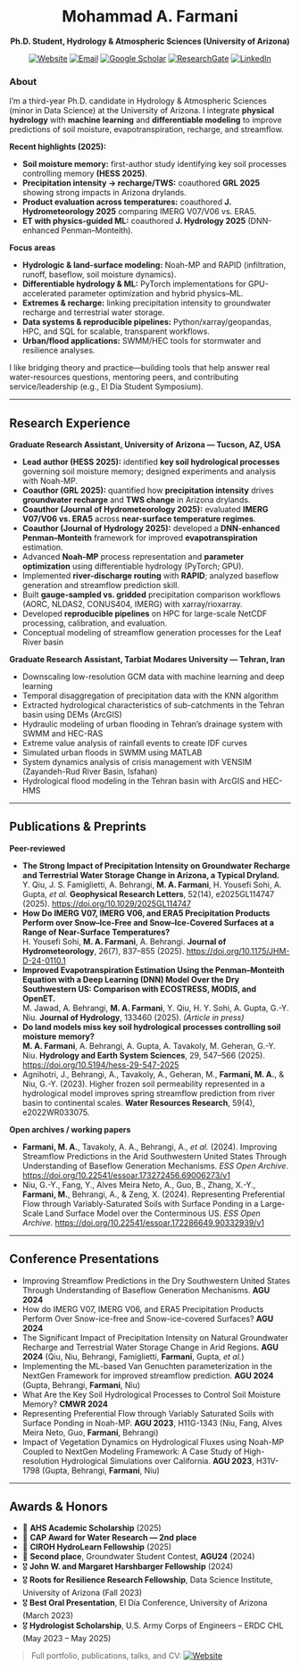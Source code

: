 <!-- Profile README for github.com/mfarmani95 -->
<h1 align="center">Mohammad A. Farmani</h1>
<p align="center"><b>Ph.D. Student, Hydrology & Atmospheric Sciences (University of Arizona)</b></p>

<p align="center">
  <a href="https://mfarmani95.github.io/Mfarmani/index.html"><img alt="Website" src="https://img.shields.io/badge/Website-Home-2ea44f?logo=firefox-browser&logoColor=white"></a>
  <a href="mailto:mohammadalifarmani95@gmail.com"><img alt="Email" src="https://img.shields.io/badge/Email-Contact-blue?logo=gmail&logoColor=white"></a>
  <a href="https://scholar.google.com/citations?user=CmjfHnIAAAAJ&hl=en"><img alt="Google Scholar" src="https://img.shields.io/badge/Google%20Scholar-Profile-4285F4?logo=google-scholar&logoColor=white"></a>
  <a href="https://www.researchgate.net/profile/Mohammad-Farmani-6/research"><img alt="ResearchGate" src="https://img.shields.io/badge/ResearchGate-Profile-00CCBB?logo=researchgate&logoColor=white"></a>
  <a href="https://www.linkedin.com/in/mohammad-farmani-841b2b180/"><img alt="LinkedIn" src="https://img.shields.io/badge/LinkedIn-Connect-0A66C2?logo=linkedin&logoColor=white"></a>
</p>

### About
I’m a third-year Ph.D. candidate in Hydrology & Atmospheric Sciences (minor in Data Science) at the University of Arizona. I integrate **physical hydrology** with **machine learning** and **differentiable modeling** to improve predictions of soil moisture, evapotranspiration, recharge, and streamflow.

**Recent highlights (2025):**  
- **Soil moisture memory:** first-author study identifying key soil processes controlling memory **(HESS 2025)**.  
- **Precipitation intensity → recharge/TWS:** coauthored **GRL 2025** showing strong impacts in Arizona drylands.  
- **Product evaluation across temperatures:** coauthored **J. Hydrometeorology 2025** comparing IMERG V07/V06 vs. ERA5.  
- **ET with physics-guided ML:** coauthored **J. Hydrology 2025** (DNN-enhanced Penman–Monteith).

**Focus areas**
- **Hydrologic & land-surface modeling:** Noah-MP and RAPID (infiltration, runoff, baseflow, soil moisture dynamics).  
- **Differentiable hydrology & ML:** PyTorch implementations for GPU-accelerated parameter optimization and hybrid physics–ML.  
- **Extremes & recharge:** linking precipitation intensity to groundwater recharge and terrestrial water storage.  
- **Data systems & reproducible pipelines:** Python/xarray/geopandas, HPC, and SQL for scalable, transparent workflows.  
- **Urban/flood applications:** SWMM/HEC tools for stormwater and resilience analyses.

I like bridging theory and practice—building tools that help answer real water-resources questions, mentoring peers, and contributing service/leadership (e.g., El Día Student Symposium).

---

## Research Experience

**Graduate Research Assistant, University of Arizona — Tucson, AZ, USA**  
- **Lead author (HESS 2025):** identified **key soil hydrological processes** governing soil moisture memory; designed experiments and analysis with Noah-MP.  
- **Coauthor (GRL 2025):** quantified how **precipitation intensity** drives **groundwater recharge** and **TWS change** in Arizona drylands.  
- **Coauthor (Journal of Hydrometeorology 2025):** evaluated **IMERG V07/V06 vs. ERA5** across **near-surface temperature regimes**.  
- **Coauthor (Journal of Hydrology 2025):** developed a **DNN-enhanced Penman–Monteith** framework for improved **evapotranspiration** estimation.
- Advanced **Noah-MP** process representation and **parameter optimization** using differentiable hydrology (PyTorch; GPU).  
- Implemented **river-discharge routing** with **RAPID**; analyzed baseflow generation and streamflow prediction skill.  
- Built **gauge-sampled vs. gridded** precipitation comparison workflows (AORC, NLDAS2, CONUS404, IMERG) with xarray/rioxarray.  
- Developed **reproducible pipelines** on HPC for large-scale NetCDF processing, calibration, and evaluation.
- Conceptual modeling of streamflow generation processes for the Leaf River basin

**Graduate Research Assistant, Tarbiat Modares University — Tehran, Iran**  
- Downscaling low-resolution GCM data with machine learning and deep learning  
- Temporal disaggregation of precipitation data with the KNN algorithm  
- Extracted hydrological characteristics of sub-catchments in the Tehran basin using DEMs (ArcGIS)  
- Hydraulic modeling of urban flooding in Tehran’s drainage system with SWMM and HEC-RAS  
- Extreme value analysis of rainfall events to create IDF curves  
- Simulated urban floods in SWMM using MATLAB  
- System dynamics analysis of crisis management with VENSIM (Zayandeh-Rud River Basin, Isfahan)  
- Hydrological flood modeling in the Tehran basin with ArcGIS and HEC-HMS

---

## Publications & Preprints

**Peer-reviewed**

- **The Strong Impact of Precipitation Intensity on Groundwater Recharge and Terrestrial Water Storage Change in Arizona, a Typical Dryland.**  
  Y. Qiu, J. S. Famiglietti, A. Behrangi, **M. A. Farmani**, H. Yousefi Sohi, A. Gupta, *et al.* **Geophysical Research Letters**, 52(14), e2025GL114747 (2025). https://doi.org/10.1029/2025GL114747  
- **How Do IMERG V07, IMERG V06, and ERA5 Precipitation Products Perform over Snow–Ice-Free and Snow–Ice-Covered Surfaces at a Range of Near-Surface Temperatures?**  
  H. Yousefi Sohi, **M. A. Farmani**, A. Behrangi. **Journal of Hydrometeorology**, 26(7), 837–855 (2025). https://doi.org/10.1175/JHM-D-24-0110.1  
- **Improved Evapotranspiration Estimation Using the Penman–Monteith Equation with a Deep Learning (DNN) Model Over the Dry Southwestern US: Comparison with ECOSTRESS, MODIS, and OpenET.**  
  M. Jawad, A. Behrangi, **M. A. Farmani**, Y. Qiu, H. Y. Sohi, A. Gupta, G.-Y. Niu. **Journal of Hydrology**, 133460 (2025). *(Article in press)*  
- **Do land models miss key soil hydrological processes controlling soil moisture memory?**  
  **M. A. Farmani**, A. Behrangi, A. Gupta, A. Tavakoly, M. Geheran, G.-Y. Niu. **Hydrology and Earth System Sciences**, 29, 547–566 (2025). https://doi.org/10.5194/hess-29-547-2025
- Agnihotri, J., Behrangi, A., Tavakoly, A., Geheran, M., **Farmani, M. A.**, & Niu, G.-Y. (2023). Higher frozen soil permeability represented in a hydrological model improves spring streamflow prediction from river basin to continental scales. **Water Resources Research**, 59(4), e2022WR033075.
  
**Open archives / working papers**
- **Farmani, M. A.**, Tavakoly, A. A., Behrangi, A., *et al.* (2024). Improving Streamflow Predictions in the Arid Southwestern United States Through Understanding of Baseflow Generation Mechanisms. *ESS Open Archive*. https://doi.org/10.22541/essoar.173272456.69006273/v1
- Niu, G.-Y., Fang, Y., Alves Meira Neto, A., Guo, B., Zhang, X.-Y., **Farmani, M.**, Behrangi, A., & Zeng, X. (2024). Representing Preferential Flow through Variably-Saturated Soils with Surface Ponding in a Large-Scale Land Surface Model over the Conterminous US. *ESS Open Archive*. https://doi.org/10.22541/essoar.172286649.90332939/v1  


---

## Conference Presentations
- Improving Streamflow Predictions in the Dry Southwestern United States Through Understanding of Baseflow Generation Mechanisms. **AGU 2024**  
- How do IMERG V07, IMERG V06, and ERA5 Precipitation Products Perform Over Snow-ice-free and Snow-ice-covered Surfaces? **AGU 2024**  
- The Significant Impact of Precipitation Intensity on Natural Groundwater Recharge and Terrestrial Water Storage Change in Arid Regions. **AGU 2024** (Qiu, Niu, Behrangi, Famiglietti, **Farmani**, Gupta, *et al.*)  
- Implementing the ML-based Van Genuchten parameterization in the NextGen Framework for improved streamflow prediction. **AGU 2024** (Gupta, Behrangi, **Farmani**, Niu)  
- What Are the Key Soil Hydrological Processes to Control Soil Moisture Memory? **CMWR 2024**  
- Representing Preferential Flow through Variably Saturated Soils with Surface Ponding in Noah-MP. **AGU 2023**, H11G-1343 (Niu, Fang, Alves Meira Neto, Guo, **Farmani**, Behrangi)  
- Impact of Vegetation Dynamics on Hydrological Fluxes using Noah-MP Coupled to NextGen Modeling Framework: A Case Study of High-resolution Hydrological Simulations over California. **AGU 2023**, H31V-1798 (Gupta, Behrangi, **Farmani**, Niu)

---

## Awards & Honors
- 🏅 **AHS Academic Scholarship** (2025)  
- 🥈 **CAP Award for Water Research — 2nd place**
- 🏅 **CIROH HydroLearn Fellowship** (2025)  
- 🥈 **Second place**, Groundwater Student Contest, **AGU24** (2024)  
- 🎖️ **John W. and Margaret Harshbarger Fellowship** (2024)  
- 🎖️ **Roots for Resilience Research Fellowship**, Data Science Institute, University of Arizona (Fall 2023)  
- 🎖️ **Best Oral Presentation**, El Día Conference, University of Arizona (March 2023)  
- 🎖️ **Hydrologist Scholarship**, U.S. Army Corps of Engineers – ERDC CHL (May 2023 – May 2025)  



> Full portfolio, publications, talks, and CV: <a href="https://mfarmani95.github.io/Mfarmani/index.html"><img alt="Website" src="https://img.shields.io/badge/Website-Home-2ea44f?logo=firefox-browser&logoColor=white"></a>
